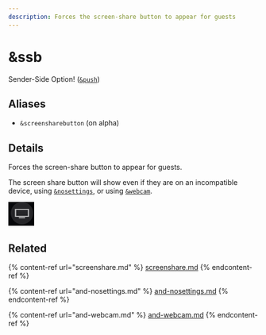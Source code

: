 ```yaml
---
description: Forces the screen-share button to appear for guests
---
```


# \&ssb

Sender-Side Option! ([`&push`](push.md))

## Aliases

* `&screensharebutton` (on alpha)

## Details

Forces the screen-share button to appear for guests.

The screen share button will show even if they are on an incompatible device, using [`&nosettings`](and-nosettings.md), or using [`&webcam`](and-webcam.md).

![](<../.gitbook/assets/image (106).png>)

## Related

{% content-ref url="screenshare.md" %}
[screenshare.md](screenshare.md)
{% endcontent-ref %}

{% content-ref url="and-nosettings.md" %}
[and-nosettings.md](and-nosettings.md)
{% endcontent-ref %}

{% content-ref url="and-webcam.md" %}
[and-webcam.md](and-webcam.md)
{% endcontent-ref %}
